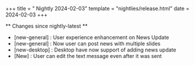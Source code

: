 +++
title = " Nightly 2024-02-03"
template = "nightlies/release.html"
date = 2024-02-03
+++

** Changes since nightly-latest **
- [new-general] : User experience enhancement on News Update
- [new-general] : Now user can post news with multiple slides
- [new-desktop] : Desktop have now support of adding news update
- [New] : User can edit the text message even after it was sent
